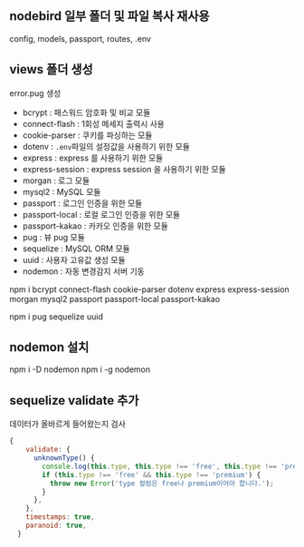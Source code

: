 ## nodebird 일부 폴더 및 파일 복사 재사용
config, models, passport, routes, .env

## views 폴더 생성
error.pug 생성

- bcrypt : 패스워드 암호화 및 비교 모듈
- connect-flash : 1회성 메세지 출력시 사용
- cookie-parser : 쿠키를 파싱하는 모듈
- dotenv : `.env`파일의 설정값을 사용하기 위한 모듈
- express : express 를 사용하기 위한 모듈
- express-session : express session 을 사용하기 위한 모듈
- morgan : 로그 모듈
- mysql2 : MySQL 모듈
- passport : 로그인 인증을 위한 모듈
- passport-local : 로컬 로그인 인증을 위한 모듈
- passport-kakao : 카카오 인증을 위한 모듈
- pug : 뷰 pug 모듈
- sequelize : MySQL ORM 모듈
- uuid : 사용자 고유값 생성 모듈
- nodemon : 자동 변경감지 서버 기동 

npm i bcrypt connect-flash cookie-parser dotenv express express-session morgan mysql2 passport passport-local passport-kakao

npm i pug sequelize uuid

## nodemon 설치
npm i -D nodemon
npm i -g nodemon

## sequelize validate 추가
데이터가 올바르게 들어왔는지 검사
```javascript
{
    validate: {
      unknownType() {
        console.log(this.type, this.type !== 'free', this.type !== 'premium');
        if (this.type !== 'free' && this.type !== 'premium') {
          throw new Error('type 컬럼은 free나 premium이어야 합니다.');
        }
      },
    },
    timestamps: true,
    paranoid: true,
  }
```
